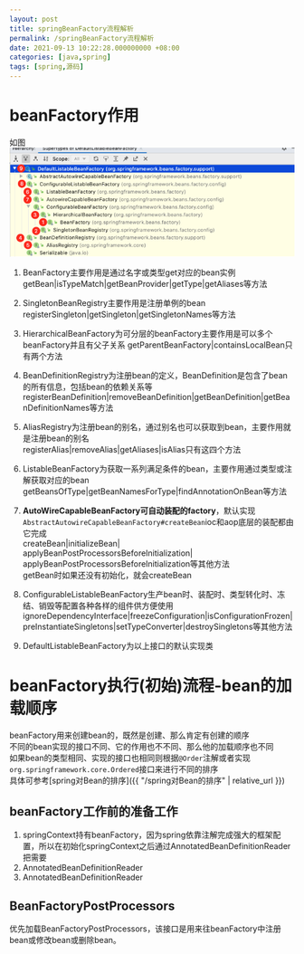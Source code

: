 ```yaml
---
layout: post
title: springBeanFactory流程解析
permalink: /springBeanFactory流程解析
date: 2021-09-13 10:22:28.000000000 +08:00
categories: [java,spring]
tags: [spring,源码]
---
```


# beanFactory作用
如图![spring-beanFactory](/assets/images/posts/2021/spring-beanFactory.png)
1. BeanFactory主要作用是通过名字或类型get对应的bean实例  
getBean|isTypeMatch|getBeanProvider|getType|getAliases等方法
   
2. SingletonBeanRegistry主要作用是注册单例的bean  
registerSingleton|getSingleton|getSingletonNames等方法
   
3. HierarchicalBeanFactory为可分层的beanFactory主要作用是可以多个beanFactory并且有父子关系
getParentBeanFactory|containsLocalBean只有两个方法
   
4. BeanDefinitionRegistry为注册bean的定义，BeanDefinition是包含了bean的所有信息，包括bean的依赖关系等  
registerBeanDefinition|removeBeanDefinition|getBeanDefinition|getBeanDefinitionNames等方法
   
5. AliasRegistry为注册bean的别名，通过别名也可以获取到bean，主要作用就是注册bean的别名  
registerAlias|removeAlias|getAliases|isAlias只有这四个方法
   
6. ListableBeanFactory为获取一系列满足条件的bean，主要作用通过类型或注解获取对应的bean  
getBeansOfType|getBeanNamesForType|findAnnotationOnBean等方法
   
7. **AutoWireCapableBeanFactory可自动装配的factory**，默认实现```AbstractAutowireCapableBeanFactory#createBean```ioc和aop底层的装配都由它完成  
createBean|initializeBean|  
applyBeanPostProcessorsBeforeInitialization|  
applyBeanPostProcessorsBeforeInitialization等其他方法  
getBean时如果还没有初始化，就会createBean
   
8. ConfigurableListableBeanFactory生产bean时、装配时、类型转化时、冻结、销毁等配置各种各样的组件供方便使用  
ignoreDependencyInterface|freezeConfiguration|isConfigurationFrozen|preInstantiateSingletons|setTypeConverter|destroySingletons等其他方法
   
9. DefaultListableBeanFactory为以上接口的默认实现类

# beanFactory执行(初始)流程-bean的加载顺序
beanFactory用来创建bean的，既然是创建、那么肯定有创建的顺序  
不同的bean实现的接口不同、它的作用也不不同、那么他的加载顺序也不同  
如果bean的类型相同、实现的接口也相同则根据```@Order```注解或者实现```org.springframework.core.Ordered```接口来进行不同的排序  
具体可参考[spring对Bean的排序]({{ "/spring对Bean的排序" | relative_url }})  

## beanFactory工作前的准备工作
1. springContext持有beanFactory，因为spring依靠注解完成强大的框架配置，所以在初始化springContext之后通过AnnotatedBeanDefinitionReader把需要
1. AnnotatedBeanDefinitionReader
1. AnnotatedBeanDefinitionReader
## BeanFactoryPostProcessors  
优先加载BeanFactoryPostProcessors，该接口是用来往beanFactory中注册bean或修改bean或删除bean。  
   